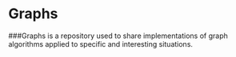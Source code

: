 # Graphs

###Graphs is a repository used to share implementations of graph algorithms applied to specific and interesting situations.
